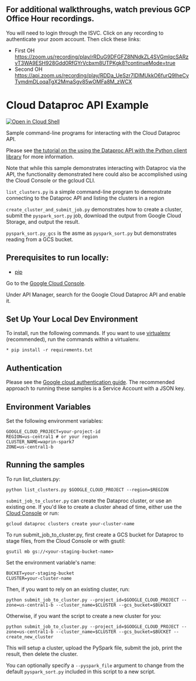 ## For additional walkthroughs, watch previous GCP Office Hour recordings.

You will need to login through the ISVC. Click on any recording to authenticate your zoom account. Then click these links:  
* First OH    
https://zoom.us/recording/play/rRDuG9DFGFZ8NNdkZL4SVGmlqcSARzvT3WA9ESH928Gdd0RfGYrVcbxm8UTPKgk8?continueMode=true   
* Second OH    
https://api.zoom.us/recording/play/RDDa_UeSzr7IDlMUkkO6furQ9IheCyTymdmDLoqaTgX2MmaSgv85wOMFa8M_zWCX

# Cloud Dataproc API Example

[![Open in Cloud Shell][shell_img]][shell_link]

[shell_img]: http://gstatic.com/cloudssh/images/open-btn.png
[shell_link]: https://console.cloud.google.com/cloudshell/open?git_repo=https://github.com/GoogleCloudPlatform/python-docs-samples&page=editor&open_in_editor=dataproc/README.md

Sample command-line programs for interacting with the Cloud Dataproc API.


Please see [the tutorial on the using the Dataproc API with the Python client
library](https://cloud.google.com/dataproc/docs/tutorials/python-library-example)
for more information.

Note that while this sample demonstrates interacting with Dataproc via the API, the functionality
demonstrated here could also be accomplished using the Cloud Console or the gcloud CLI.

`list_clusters.py` is a simple command-line program to demonstrate connecting to the
Dataproc API and listing the clusters in a region

`create_cluster_and_submit_job.py` demonstrates how to create a cluster, submit the
`pyspark_sort.py` job, download the output from Google Cloud Storage, and output the result.

`pyspark_sort.py_gcs` is the asme as `pyspark_sort.py` but demonstrates
 reading from a GCS bucket.

## Prerequisites to run locally:

* [pip](https://pypi.python.org/pypi/pip)

Go to the [Google Cloud Console](https://console.cloud.google.com).

Under API Manager, search for the Google Cloud Dataproc API and enable it.

## Set Up Your Local Dev Environment

To install, run the following commands. If you want to use  [virtualenv](https://virtualenv.readthedocs.org/en/latest/)
(recommended), run the commands within a virtualenv.

    * pip install -r requirements.txt

## Authentication

Please see the [Google cloud authentication guide](https://cloud.google.com/docs/authentication/).
The recommended approach to running these samples is a Service Account with a JSON key.

## Environment Variables

Set the following environment variables:

    GOOGLE_CLOUD_PROJECT=your-project-id
    REGION=us-central1 # or your region
    CLUSTER_NAME=waprin-spark7
    ZONE=us-central1-b

## Running the samples

To run list_clusters.py:

    python list_clusters.py $GOOGLE_CLOUD_PROJECT --region=$REGION

`submit_job_to_cluster.py` can create the Dataproc cluster, or use an existing one.
If you'd like to create a cluster ahead of time, either use the
[Cloud Console](console.cloud.google.com) or run:

    gcloud dataproc clusters create your-cluster-name

To run submit_job_to_cluster.py, first create a GCS bucket for Dataproc to stage files, from the Cloud Console or with
gsutil:

    gsutil mb gs://<your-staging-bucket-name>

Set the environment variable's name:

    BUCKET=your-staging-bucket
    CLUSTER=your-cluster-name

Then, if you want to rely on an existing cluster, run:

    python submit_job_to_cluster.py --project_id=$GOOGLE_CLOUD_PROJECT --zone=us-central1-b --cluster_name=$CLUSTER --gcs_bucket=$BUCKET

Otherwise, if you want the script to create a new cluster for you:

    python submit_job_to_cluster.py --project_id=$GOOGLE_CLOUD_PROJECT --zone=us-central1-b --cluster_name=$CLUSTER --gcs_bucket=$BUCKET --create_new_cluster

This will setup a cluster, upload the PySpark file, submit the job, print the result, then
delete the cluster.

You can optionally specify a `--pyspark_file` argument to change from the default
`pyspark_sort.py` included in this script to a new script.

